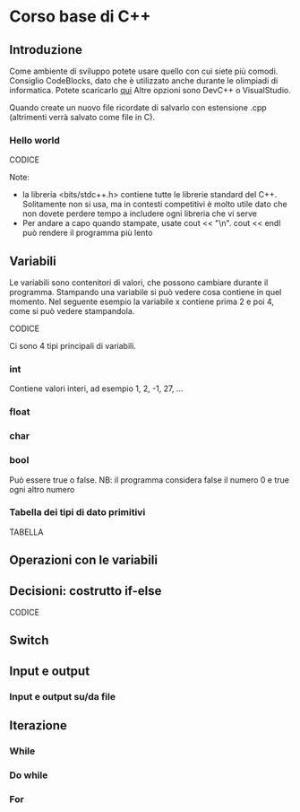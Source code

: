 # Corso base di C++

## Introduzione
Come ambiente di sviluppo potete usare quello con cui siete più comodi.
Consiglio CodeBlocks, dato che è utilizzato anche durante le olimpiadi di informatica.
Potete scaricarlo [qui](https://www.codeblocks.org/downloads/binaries/)
Altre opzioni sono DevC++ o VisualStudio.

Quando create un nuovo file ricordate di salvarlo con estensione .cpp (altrimenti verrà salvato come file in C).

### Hello world

CODICE

Note:
- la libreria <bits/stdc++.h> contiene tutte le librerie standard del C++. Solitamente non si usa, ma in contesti competitivi è molto utile dato che non dovete perdere tempo a includere ogni libreria che vi serve
- Per andare a capo quando stampate, usate cout << "\n". cout << endl può rendere il programma più lento

## Variabili
Le variabili sono contenitori di valori, che possono cambiare durante il programma.
Stampando una variabile si può vedere cosa contiene in quel momento.
Nel seguente esempio la variabile x contiene prima 2 e poi 4, come si può vedere stampandola.

CODICE

Ci sono 4 tipi principali di variabili.

### int
Contiene valori interi, ad esempio 1, 2, -1, 27, ...

### float

### char

### bool
Può essere true o false.
NB: il programma considera false il numero 0 e true ogni altro numero

### Tabella dei tipi di dato primitivi
TABELLA

## Operazioni con le variabili


## Decisioni: costrutto if-else
CODICE

## Switch

## Input e output
### Input e output su/da file

## Iterazione
### While
### Do while
### For
